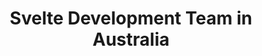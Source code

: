 ---
title: Svelte Development Team in Australia
permalink: /landings/svelte-developer-australia
technology: Svelte
location: Australia
---